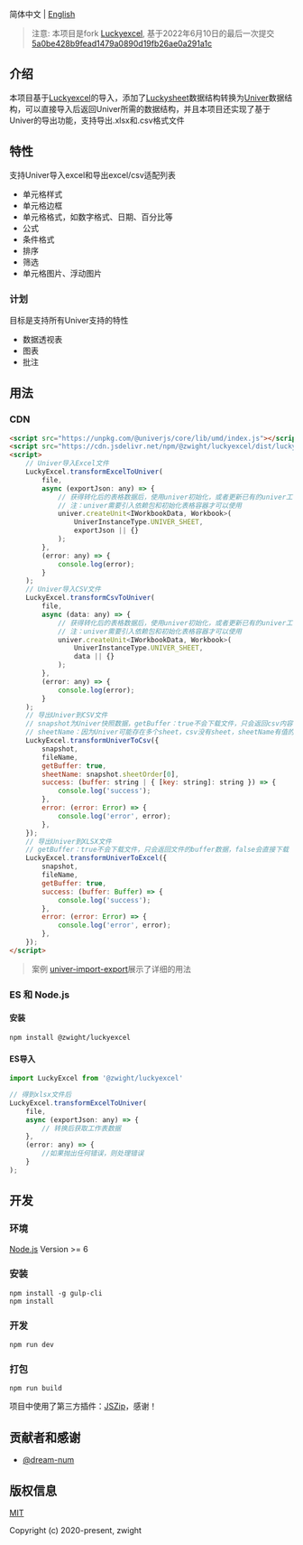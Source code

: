 简体中文 | [English](./README.md)

>注意:
本项目是fork [Luckyexcel](https://github.com/dream-num/Luckyexcel), 基于2022年6月10日的最后一次提交[5a0be428b9fead1479a0890d19fb26ae0a291a1c](https://github.com/dream-num/Luckyexcel/commit/5a0be428b9fead1479a0890d19fb26ae0a291a1c)

## 介绍

本项目基于[Luckyexcel](https://github.com/dream-num/Luckyexcel)的导入，添加了[Luckysheet](https://github.com/mengshukeji/Luckysheet)数据结构转换为[Univer](https://github.com/dream-num/univer)数据结构，可以直接导入后返回Univer所需的数据结构，并且本项目还实现了基于Univer的导出功能，支持导出.xlsx和.csv格式文件

## 特性
支持Univer导入excel和导出excel/csv适配列表

- 单元格样式
- 单元格边框
- 单元格格式，如数字格式、日期、百分比等
- 公式
- 条件格式
- 排序
- 筛选
- 单元格图片、浮动图片

### 计划

目标是支持所有Univer支持的特性

- 数据透视表
- 图表
- 批注

## 用法

### CDN
```html
<script src="https://unpkg.com/@univerjs/core/lib/umd/index.js"></script>
<script src="https://cdn.jsdelivr.net/npm/@zwight/luckyexcel/dist/luckyexcel.umd.min.js"></script>
<script>
    // Univer导入Excel文件
    LuckyExcel.transformExcelToUniver(
        file,
        async (exportJson: any) => {
            // 获得转化后的表格数据后，使用univer初始化，或者更新已有的univer工作簿
            // 注：univer需要引入依赖包和初始化表格容器才可以使用
            univer.createUnit<IWorkbookData, Workbook>(
                UniverInstanceType.UNIVER_SHEET,
                exportJson || {}
            );
        },
        (error: any) => {
            console.log(error);
        }
    );
    // Univer导入CSV文件
    LuckyExcel.transformCsvToUniver(
        file,
        async (data: any) => {
            // 获得转化后的表格数据后，使用univer初始化，或者更新已有的univer工作簿
            // 注：univer需要引入依赖包和初始化表格容器才可以使用
            univer.createUnit<IWorkbookData, Workbook>(
                UniverInstanceType.UNIVER_SHEET,
                data || {}
            );
        },
        (error: any) => {
            console.log(error);
        }
    );
    // 导出Univer到CSV文件
    // snapshot为Univer快照数据，getBuffer：true不会下载文件，只会返回csv内容，false会直接下载
    // sheetName：因为Univer可能存在多个sheet，csv没有sheet，sheetName有值的情况下只会下载指定sheet名称的数据，不传会下载所有sheet，文件名为${fileName}_${sheet.name}
    LuckyExcel.transformUniverToCsv({
        snapshot,
        fileName,
        getBuffer: true,
        sheetName: snapshot.sheetOrder[0],
        success: (buffer: string | { [key: string]: string }) => {
            console.log('success');
        },
        error: (error: Error) => {
            console.log('error', error);
        },
    });
    // 导出Univer到XLSX文件
    // getBuffer：true不会下载文件，只会返回文件的buffer数据，false会直接下载
    LuckyExcel.transformUniverToExcel({
        snapshot,
        fileName,
        getBuffer: true,
        success: (buffer: Buffer) => {
            console.log('success');
        },
        error: (error: Error) => {
            console.log('error', error);
        },
    });
</script>
```
> 案例 [univer-import-export](https://stackblitz.com/edit/vitejs-vite-phdnaxdt)展示了详细的用法

### ES 和 Node.js

#### 安装
```shell
npm install @zwight/luckyexcel
```

#### ES导入
```js
import LuckyExcel from '@zwight/luckyexcel'

// 得到xlsx文件后
LuckyExcel.transformExcelToUniver(
    file,
    async (exportJson: any) => {
        // 转换后获取工作表数据
    },
    (error: any) => {
        //如果抛出任何错误，则处理错误
    }
);
```

## 开发

### 环境
[Node.js](https://nodejs.org/en/) Version >= 6 

### 安装
```
npm install -g gulp-cli
npm install
```
### 开发
```
npm run dev
```
### 打包
```
npm run build
```

项目中使用了第三方插件：[JSZip](https://github.com/Stuk/jszip)，感谢！

## 贡献者和感谢
- [@dream-num](https://github.com/dream-num)

## 版权信息
[MIT](http://opensource.org/licenses/MIT)

Copyright (c) 2020-present, zwight

